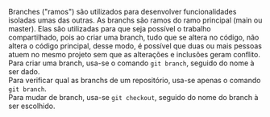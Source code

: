 Branches ("ramos") são utilizados para desenvolver funcionalidades isoladas umas das outras. As branchs são ramos do ramo principal (main ou master). Elas são utilizadas para que seja possível o trabalho compartilhado, pois ao criar uma branch, tudo que se altera no código, não altera o código principal, desse modo, é possível que duas ou mais pessoas atuem no mesmo projeto sem que as alterações e inclusões geram conflito.<br>
Para criar uma branch, usa-se o comando `git branch`, seguido do nome à ser dado.<br>
Para verificar qual as branchs de um repositório, usa-se apenas o comando `git branch`.<br>
Para mudar de branch, usa-se `git checkout`, seguido do nome do branch à ser escolhido.<br>
